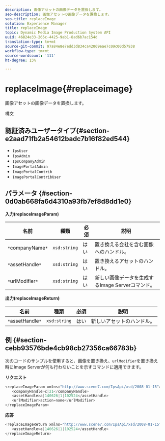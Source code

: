```yaml
---
description: 画像アセットの画像データを置換します。
seo-description: 画像アセットの画像データを置換します。
seo-title: replaceImage
solution: Experience Manager
title: replaceImage
topic: Dynamic Media Image Production System API
uuid: 46824e33-265c-4425-9ab1-8ad6b7ac154d
translation-type: tm+mt
source-git-commit: 97a84e8e7edd3d834ca42069eae7c09c00d57938
workflow-type: tm+mt
source-wordcount: '111'
ht-degree: 15%

---
```



# replaceImage{#replaceimage}

画像アセットの画像データを置換します。

構文

## 認証済みユーザータイプ{#section-e2aad71fb2a54612badc7b16f82ed544}

* `IpsUser`
* `IpsAdmin`
* `IpsCompanyAdmin`
* `ImagePortalAdmin`
* `ImagePortalContrib`
* `ImagePortalContribUser`

## パラメータ {#section-0d0ab668fa6d4310a93fb7ef8d8dd1e0}

**入力(replaceImageParam)**

| 名前 | 種類 | 必須 | 説明 |
|---|---|---|---|
| `*`companyName`*` | `xsd:string` | はい | 置き換える会社を含む画像へのハンドル。 |
| `*`assetHandle`*` | `xsd:string` | はい | 置き換えるアセットのハンドル。 |
| `*`urlModifier`*` | `xsd:string` | はい | 新しい画像データを生成するImage Serverコマンド。 |

**出力(replaceImageReturn)**

| 名前 | 種類 | 必須 | 説明 |
|---|---|---|---|
| `*`assetHandle`*` | `xsd:string` | はい | 新しいアセットのハンドル。 |

## 例 {#section-cebb93576bde4cb98cb27356ca66783b}

次のコードのサンプルを使用すると、画像を置き換え、`urlModifier`を置き換え時にImage Serverが何も行わないことを示すコマンドに適用できます。

**リクエスト**

```java
<replaceImageParam xmlns="http://www.scene7.com/IpsApi/xsd/2008-01-15">
   <companyHandle>c|21</companyHandle>
   <assetHandle>a|140626|1|102524</assetHandle>
   <urlModifier>action=none</urlModifier>
</replaceImageParam>
```

**応答**

```java
<replaceImageReturn xmlns="http://www.scene7.com/IpsApi/xsd/2008-01-15">
   <assetHandle>a|140626|1|102524</assetHandle>
</replaceImageReturn>
```


